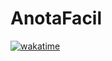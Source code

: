 # AnotaFacil

[![wakatime](https://wakatime.com/badge/user/d66fe803-196c-4729-b330-f8a026db44ec/project/3d787bd7-bee8-4032-a3db-cdc755396104.svg)](https://wakatime.com/badge/user/d66fe803-196c-4729-b330-f8a026db44ec/project/3d787bd7-bee8-4032-a3db-cdc755396104)
